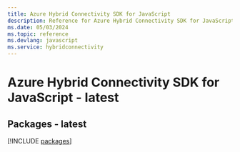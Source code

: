```yaml
---
title: Azure Hybrid Connectivity SDK for JavaScript
description: Reference for Azure Hybrid Connectivity SDK for JavaScript
ms.date: 05/03/2024
ms.topic: reference
ms.devlang: javascript
ms.service: hybridconnectivity
---
```

# Azure Hybrid Connectivity SDK for JavaScript - latest
## Packages - latest
[!INCLUDE [packages](hybrid-connectivity-index.md)]